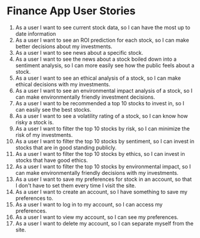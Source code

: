 # Finance App User Stories

1. As a user I want to see current stock data, so I can have the most up to date information
2. As a user I want to see an ROI prediction for each stock, so I can make better decisions about my investments.
3. As a user I want to see news about a specific stock.
4. As a user I want to see the news about a stock boiled down into a sentiment analysis, so I can more easily see how the public feels about a stock.
5. As a user I want to see an ethical analysis of a stock, so I can make ethical decisions with my investments.
6. As a user I want to see an environmental impact analysis of a stock, so I can make environmentally friendly investment decisions.
7. As a user I want to be recommended a top 10 stocks to invest in, so I can easily see the best stocks.
8. As a user I want to see a volatility rating of a stock, so I can know how risky a stock is.
9. As a user I want to filter the top 10 stocks by risk, so I can minimize the risk of my investments.
10. As a user I want to filter the top 10 stocks by sentiment, so I can invest in stocks that are in good standing publicly.
11. As a user I want to filter the top 10 stocks by ethics, so I can invest in stocks that have good ethics.
12. As a user I want to filter the top 10 stocks by environmental impact, so I can make environmentally friendly decisions with my investments.
13. As a user I want to save my preferences for stock in an account, so that I don't have to set them every time I visit the site.
14. As a user I want to create an account, so I have something to save my preferences to.
15. As a user I want to log in to my account, so I can access my preferences.
16. As a user I want to view my account, so I can see my preferences.
17. As a user I want to delete my account, so I can separate myself from the site.  
